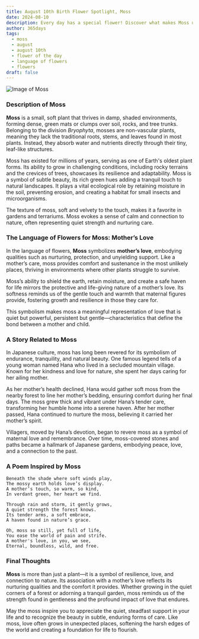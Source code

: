 ```yaml
---
title: August 10th Birth Flower Spotlight, Moss
date: 2024-08-10
description: Every day has a special flower! Discover what makes Moss unique as today’s birth flower and its symbolic meaning.
author: 365days
tags:
  - moss
  - august
  - august 10th
  - flower of the day
  - language of flowers
  - flowers
draft: false
---
```


![Image of Moss](https://cdn.pixabay.com/photo/2017/12/10/10/09/moss-3009549_1280.jpg#center)


### Description of Moss

**Moss** is a small, soft plant that thrives in damp, shaded environments, forming dense, green mats or clumps over soil, rocks, and tree trunks. Belonging to the division _Bryophyta_, mosses are non-vascular plants, meaning they lack the traditional roots, stems, and leaves found in most plants. Instead, they absorb water and nutrients directly through their tiny, leaf-like structures.

Moss has existed for millions of years, serving as one of Earth's oldest plant forms. Its ability to grow in challenging conditions, including rocky terrains and the crevices of trees, showcases its resilience and adaptability. Moss is a symbol of subtle beauty, its rich green hues adding a tranquil touch to natural landscapes. It plays a vital ecological role by retaining moisture in the soil, preventing erosion, and creating a habitat for small insects and microorganisms.

The texture of moss, soft and velvety to the touch, makes it a favorite in gardens and terrariums. Moss evokes a sense of calm and connection to nature, often representing quiet strength and nurturing care.

### The Language of Flowers for Moss: Mother’s Love

In the language of flowers, **Moss** symbolizes **mother’s love**, embodying qualities such as nurturing, protection, and unyielding support. Like a mother’s care, moss provides comfort and sustenance in the most unlikely places, thriving in environments where other plants struggle to survive.

Moss’s ability to shield the earth, retain moisture, and create a safe haven for life mirrors the protective and life-giving nature of a mother’s love. Its softness reminds us of the gentle touch and warmth that maternal figures provide, fostering growth and resilience in those they care for.

This symbolism makes moss a meaningful representation of love that is quiet but powerful, persistent but gentle—characteristics that define the bond between a mother and child.

### A Story Related to Moss

In Japanese culture, moss has long been revered for its symbolism of endurance, tranquility, and natural beauty. One famous legend tells of a young woman named Hana who lived in a secluded mountain village. Known for her kindness and love for nature, she spent her days caring for her ailing mother.

As her mother’s health declined, Hana would gather soft moss from the nearby forest to line her mother’s bedding, ensuring comfort during her final days. The moss grew thick and vibrant under Hana’s tender care, transforming her humble home into a serene haven. After her mother passed, Hana continued to nurture the moss, believing it carried her mother’s spirit.

Villagers, moved by Hana’s devotion, began to revere moss as a symbol of maternal love and remembrance. Over time, moss-covered stones and paths became a hallmark of Japanese gardens, embodying peace, love, and a connection to the past.

### A Poem Inspired by Moss

```
Beneath the shade where soft winds play,  
The mossy earth holds love’s display.  
A mother’s touch, so warm, so kind,  
In verdant green, her heart we find.  

Through rain and storm, it gently grows,  
A quiet strength the forest knows.  
Its tender arms, a soft embrace,  
A haven found in nature’s grace.  

Oh, moss so still, yet full of life,  
You ease the world of pain and strife.  
A mother's love, in you, we see,  
Eternal, boundless, wild, and free.  
```

### Final Thoughts

**Moss** is more than just a plant—it is a symbol of resilience, love, and connection to nature. Its association with a mother’s love reflects its nurturing qualities and the comfort it provides. Whether growing in the quiet corners of a forest or adorning a tranquil garden, moss reminds us of the strength found in gentleness and the profound impact of love that endures.

May the moss inspire you to appreciate the quiet, steadfast support in your life and to recognize the beauty in subtle, enduring forms of care. Like moss, love often grows in unexpected places, softening the harsh edges of the world and creating a foundation for life to flourish.

